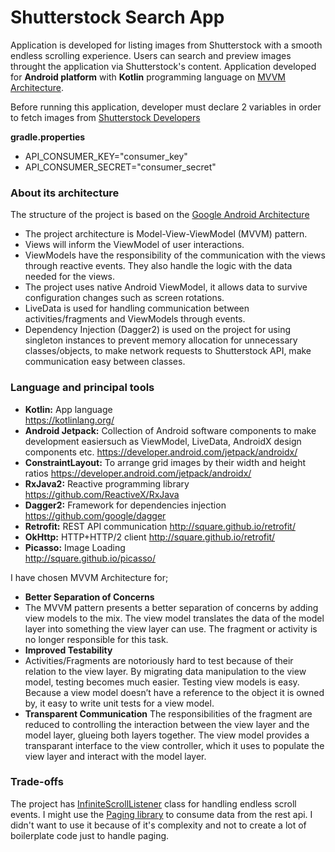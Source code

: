 # Shutterstock Search App
Application is developed for listing images from Shutterstock with a smooth endless scrolling experience. Users can search and preview images throught the application via Shutterstock's content. Application developed for **Android platform** with **Kotlin** programming language on [MVVM Architecture](https://en.wikipedia.org/wiki/Model%E2%80%93view%E2%80%93viewmodel). 

Before running this application, developer must declare 2 variables in order to fetch images from [Shutterstock Developers](https://developers.shutterstock.com/)
 
 **gradle.properties** 
* API_CONSUMER_KEY="consumer_key"
* API_CONSUMER_SECRET="consumer_secret"

### About its architecture
The structure of the project is based on the [Google Android Architecture](https://developer.android.com/topic/libraries/architecture/index.html)

* The project architecture is Model-View-ViewModel (MVVM) pattern.
* Views will inform the ViewModel of user interactions.
* ViewModels have the responsibility of the communication with the views through reactive events. They also handle the logic with the data needed for the views.
* The project uses native Android ViewModel, it allows data to survive configuration changes such as screen rotations.
* LiveData is used for handling communication between activities/fragments and ViewModels through events. 
* Dependency Injection (Dagger2) is used on the project for using singleton instances to prevent memory allocation for unnecessary classes/objects, to make network requests to Shutterstock API, make communication easy between classes.

### Language and principal tools
* __Kotlin:__  App language  
https://kotlinlang.org/
* __Android Jetpack:__  Collection of Android software components to make development easiersuch as ViewModel, LiveData, AndroidX design components etc.
https://developer.android.com/jetpack/androidx/
* __ConstraintLayout:__  To arrange grid images by their width and height ratios 
https://developer.android.com/jetpack/androidx/
* __RxJava2:__  Reactive programming library  
https://github.com/ReactiveX/RxJava
* __Dagger2:__  Framework for dependencies injection  
https://github.com/google/dagger
* __Retrofit:__  REST API communication
http://square.github.io/retrofit/
* __OkHttp:__  HTTP+HTTP/2 client
http://square.github.io/retrofit/
 * __Picasso:__  Image Loading  
http://square.github.io/picasso/

I have chosen MVVM Architecture for;
- **Better Separation of Concerns**
- The MVVM pattern presents a better separation of concerns by adding view models to the mix. The view model translates the data of the model layer into something the view layer can use. The fragment or activity is no longer responsible for this task.
- **Improved Testability**
- Activities/Fragments are notoriously hard to test because of their relation to the view layer. By migrating data manipulation to the view model, testing becomes much easier. Testing view models is easy. Because a view model doesn’t have a reference to the object it is owned by, it easy to write unit tests for a view model.
- **Transparent Communication**
The responsibilities of the fragment are reduced to controlling the interaction between the view layer and the model layer, glueing both layers together. The view model provides a transparant interface to the view controller, which it uses to populate the view layer and interact with the model layer.

### Trade-offs
The project has [InfiniteScrollListener](https://github.com/Swisyn/ShutterstockImageSearch-MVVM/blob/master/app/src/main/java/com/cuneytayyildiz/shutterstockassignment/utils/InfiniteScrollListener.kt) class for handling endless scroll events. I might use the [Paging library](https://developer.android.com/topic/libraries/architecture/paging/) to consume data from the rest api. I didn't want to use it because of it's complexity and not to create a lot of boilerplate code just to handle paging.
